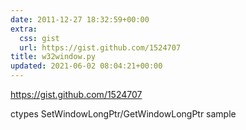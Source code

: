 ```yaml
---
date: 2011-12-27 18:32:59+00:00
extra:
  css: gist
  url: https://gist.github.com/1524707
title: w32window.py
updated: 2021-06-02 08:04:21+00:00
---
```


<https://gist.github.com/1524707>

ctypes SetWindowLongPtr/GetWindowLongPtr sample
